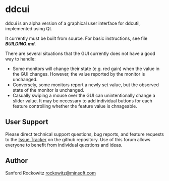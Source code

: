 ddcui
=======

ddcui is an alpha version of a graphical user interface for ddcutil, implemented using Qt. 

It currently must be built from source. For basic instructions, see file ***BUILDING.md***. 

There are several situations that the GUI currently does not have a good way to handle:

- Some monitors will change their state (e.g. red gain) when the value in the GUI changes.
However, the value reported by the monitor is unchanged.
- Conversely, some monitors report a newly set value, but the observed state of the monitor
is unchanged.
- Casually swiping a mouse over the GUI can unintentionally change a slider value. It may be
necessary to add individual buttons for each feature controlling whether the feature value
is chnageable.

## User Support

Please direct technical support questions, bug reports, and feature requests to the
[Issue Tracker](https://github.com/rockowitz/ddcui/issues) on the github repository.
Use of this forum allows everyone to benefit from individual questions and ideas.


## Author

Sanford Rockowitz  <rockowitz@minsoft.com>
